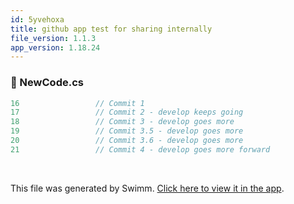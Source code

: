 ```yaml
---
id: 5yvehoxa
title: github app test for sharing internally
file_version: 1.1.3
app_version: 1.18.24
---
```


<!-- NOTE-swimm-snippet: the lines below link your snippet to Swimm -->
### 📄 NewCode.cs
```c#
16                 // Commit 1
17                 // Commit 2 - develop keeps going
18                 // Commit 3 - develop goes more
19                 // Commit 3.5 - develop goes more
20                 // Commit 3.6 - develop goes more
21                 // Commit 4 - develop goes more forward
```

<br/>

This file was generated by Swimm. [Click here to view it in the app](https://app.swimm.io/repos/Z2l0aHViJTNBJTNBY3NoYXJwLXNoYXVsLXRlc3QlM0ElM0Fzd2ltbWlv/docs/5yvehoxa).
